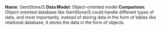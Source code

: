 **Name**: GemStone/S
**Data Model**: Object-oriented model
**Comparison**: Object-oreinted database like GemStone/S could handle different types of data, and most importantly, instead of storing data in the form of tables like relational database, it stores the data in the form of objects.
